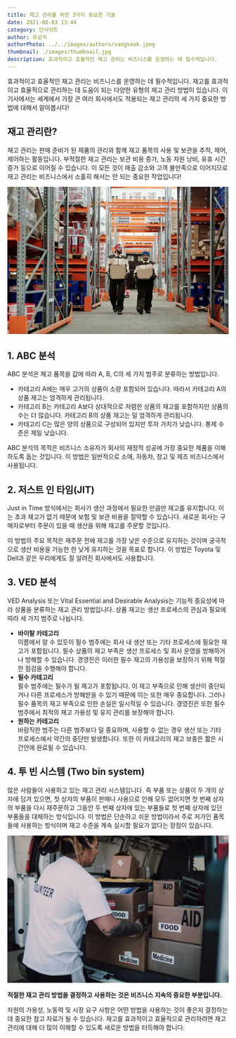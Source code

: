 ```yaml
---
title: 재고 관리를 위한 3가지 중요한 기술
date: 2021-08-03 13:44
category: 인사이트
author: 유상석
authorPhoto: ../../images/authors/sangseok.jpeg
thumbnail: ./images/thumbnail.jpg
description: 효과적이고 효율적인 재고 관리는 비즈니스를 운영하는 데 필수적입니다.
---
```


효과적이고 효율적인 재고 관리는 비즈니스를 운영하는 데 필수적입니다. 재고를 효과적이고 효율적으로 관리하는 데 도움이 되는 다양한 유형의 재고 관리 방법이 있습니다. 이 기사에서는 세계에서 가장 큰 여러 회사에서도 적용되는 재고 관리의 세 가지 중요한 방법에 대해서 알아봅시다!

## 재고 관리란?

재고 관리는 판매 준비가 된 제품의 관리와 함께 재고 품목의 사용 및 보관을 추적, 제어, 제어하는 활동입니다. 부적절한 재고 관리는 보관 비용 증가, 노동 자원 낭비, 유휴 시간 증가 등으로 이어질 수 있습니다. 이 모든 것이 매출 감소와 고객 불만족으로 이어지므로 재고 관리는 비즈니스에서 소홀히 해서는 안 되는 중요한 작업입니다!

![창고 관리 중인 직원들](./images/1.jpg)

## 1. ABC 분석

ABC 분석은 재고 품목을 값에 따라 A, B, C의 세 가지 범주로 분류하는 방법입니다.

- 카테고리 A에는 매우 고가의 상품이 소량 포함되어 있습니다. 따라서 카테고리 A의 상품 재고는 엄격하게 관리됩니다.
- 카테고리 B는 카테고리 A보다 상대적으로 저렴한 상품의 재고를 포함하지만 상품의 수는 더 많습니다. 카테고리 B의 상품 재고는 덜 엄격하게 관리됩니다.
- 카테고리 C는 많은 양의 상품으로 구성되어 있지만 투자 가치가 낮습니다. 통제 수준은 제일 낮습니다.

ABC 분석의 목적은 비즈니스 소유자가 회사의 재정적 성공에 가장 중요한 제품을 이해하도록 돕는 것입니다. 이 방법은 일반적으로 소매, 자동차, 창고 및 제조 비즈니스에서 사용됩니다.

## 2. 저스트 인 타임(JIT)

Just in Time 방식에서는 회사가 생산 과정에서 필요한 만큼만 재고를 유지합니다. 이는 초과 재고가 없기 때문에 보험 및 보관 비용을 절약할 수 있습니다. 새로운 회사는 구매자로부터 주문이 있을 때 생산을 위해 재고를 주문할 것입니다.

이 방법의 주요 목적은 재주문 전에 재고를 가장 낮은 수준으로 유지하는 것이며 궁극적으로 생산 비용을 가능한 한 낮게 유지하는 것을 목표로 합니다. 이 방법은 Toyota 및 Dell과 같은 우리에게도 잘 알려진 회사에서도 사용합니다.

## 3. VED 분석

VED Analysis 또는 Vital Essential and Desirable Analysis는 기능적 중요성에 따라 상품을 분류하는 재고 관리 방법입니다. 상품 재고는 생산 프로세스의 관심과 필요에 따라 세 가지 범주로 나뉩니다.

- **바이탈 카테고리**<br/>이름에서 알 수 있듯이 필수 범주에는 회사 내 생산 또는 기타 프로세스에 필요한 재고가 포함됩니다. 필수 상품의 재고 부족은 생산 프로세스 및 회사 운영을 방해하거나 방해할 수 있습니다. 경영진은 이러한 필수 재고의 가용성을 보장하기 위해 적절한 점검을 수행해야 합니다.
- **필수 카테고리**<br/>필수 범주에는 필수가 될 재고가 포함됩니다. 이 재고 부족으로 인해 생산이 중단되거나 다른 프로세스가 방해받을 수 있기 때문에 이는 또한 매우 중요합니다. 그러나 필수 품목의 재고 부족으로 인한 손실은 일시적일 수 있습니다. 경영진은 또한 필수 범주에서 최적의 재고 가용성 및 유지 관리를 보장해야 합니다.
- **원하는 카테고리**<br/>바람직한 범주는 다른 범주보다 덜 중요하며, 사용할 수 없는 경우 생산 또는 기타 프로세스에서 약간의 중단만 발생합니다. 또한 이 카테고리의 재고 보충은 짧은 시간안에 완료될 수 있습니다.

## 4. 투 빈 시스템 (Two bin system)

많은 사람들이 사용하고 있는 재고 관리 시스템입니다. 즉 부품 또는 상품이 두 개의 상자에 담겨 있으면, 첫 상자의 부품이 판매나 사용으로 인해 모두 없어지면 첫 번째 상자의 부품을 다시 재주문하고 그동안 두 번째 상자에 있는 부품들로 첫 번째 상자에 있던 부품들을 대체하는 방식입니다. 이 방법은 단순하고 쉬운 방법이라서 주로 저가인 품목들에 사용하는 방식이며 재고 수준을 계속 실시할 필요가 없다는 장점이 있습니다.

![짐을 싣고 있는 남자](./images/2.jpg)

**적절한 재고 관리 방법을 결정하고 사용하는 것은 비즈니스 지속의 중요한 부분입니다.**

자원의 가용성, 노동력 및 시장 요구 사항은 어떤 방법을 사용하는 것이 좋은지 결정하는 데 중요한 참고 자료가 될 수 있습니다. 재고를 효과적이고 효율적으로 관리하려면 재고 관리에 대해 더 많이 이해할 수 있도록 새로운 방법을 터득해야 합니다.
